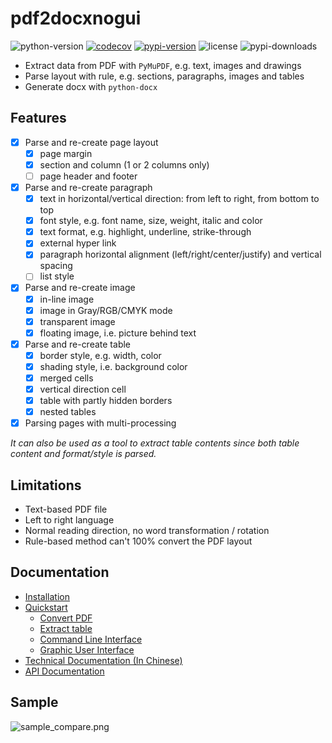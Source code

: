 # pdf2docxnogui 

![python-version](https://img.shields.io/badge/python->=3.6-green.svg)
[![codecov](https://codecov.io/gh/dothinking/pdf2docxnogui/branch/master/graph/badge.svg)](https://codecov.io/gh/dothinking/pdf2docxnogui)
[![pypi-version](https://img.shields.io/pypi/v/pdf2docxnogui.svg)](https://pypi.python.org/pypi/pdf2docxnogui/)
![license](https://img.shields.io/pypi/l/pdf2docxnogui.svg)
![pypi-downloads](https://img.shields.io/pypi/dm/pdf2docxnogui)

- Extract data from PDF with `PyMuPDF`, e.g. text, images and drawings 
- Parse layout with rule, e.g. sections, paragraphs, images and tables
- Generate docx with `python-docx`

## Features

- [x] Parse and re-create page layout
    - [x] page margin
    - [x] section and column (1 or 2 columns only)
    - [ ] page header and footer

- [x] Parse and re-create paragraph
    - [x] text in horizontal/vertical direction: from left to right, from bottom to top
    - [x] font style, e.g. font name, size, weight, italic and color
    - [x] text format, e.g. highlight, underline, strike-through
    - [x] external hyper link
    - [x] paragraph horizontal alignment (left/right/center/justify) and vertical spacing
    - [ ] list style
    
- [x] Parse and re-create image
	- [x] in-line image
    - [x] image in Gray/RGB/CMYK mode
    - [x] transparent image
    - [x] floating image, i.e. picture behind text

- [x] Parse and re-create table
    - [x] border style, e.g. width, color
    - [x] shading style, i.e. background color
    - [x] merged cells
    - [x] vertical direction cell
    - [x] table with partly hidden borders
    - [x] nested tables

- [x] Parsing pages with multi-processing

*It can also be used as a tool to extract table contents since both table content and format/style is parsed.*

## Limitations

- Text-based PDF file
- Left to right language
- Normal reading direction, no word transformation / rotation
- Rule-based method can't 100% convert the PDF layout


## Documentation

- [Installation](https://dothinking.github.io/pdf2docxnogui/installation.html)
- [Quickstart](https://dothinking.github.io/pdf2docxnogui/quickstart.html)
    - [Convert PDF](https://dothinking.github.io/pdf2docxnogui/quickstart.convert.html)
    - [Extract table](https://dothinking.github.io/pdf2docxnogui/quickstart.table.html)
    - [Command Line Interface](https://dothinking.github.io/pdf2docxnogui/quickstart.cli.html)
    - [Graphic User Interface](https://dothinking.github.io/pdf2docxnogui/quickstart.gui.html)
- [Technical Documentation (In Chinese)](https://dothinking.github.io/pdf2docxnogui/techdoc.html)
- [API Documentation](https://dothinking.github.io/pdf2docxnogui/modules.html)

## Sample

![sample_compare.png](https://s1.ax1x.com/2020/08/04/aDryx1.png)
